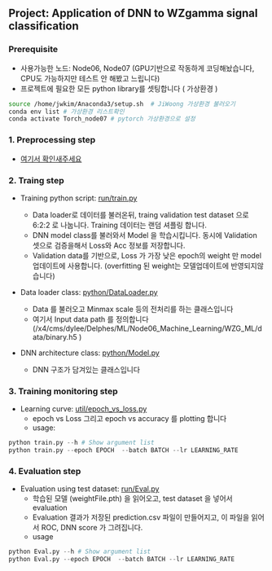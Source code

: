 ## Project: Application of DNN to WZgamma signal classification  

### Prerequisite
 - 사용가능한 노드: Node06, Node07 (GPU기반으로 작동하게 코딩해놨습니다, CPU도 가능하지만 테스트 안 해봤고 느립니다)  
 - 프로젝트에 필요한 모든 python library를 셋팅합니다 ( 가상환경 )
```bash
source /home/jwkim/Anaconda3/setup.sh  # JiWoong 가상환경 불러오기
conda env list # 가상환경 리스트확인
conda activate Torch_node07 # pytorch 가상환경으로 설정
```


### 1. Preprocessing step
 - [여기서 확인새주세요](https://github.com/groupKNUPHY/Node06_Machine_Learning/tree/master/WZG_ML/preprocess)


### 2. Traing step
 - Training python script: [run/train.py](https://github.com/groupKNUPHY/Node06_Machine_Learning/blob/master/WZG_ML/run/train.py)  
    - Data loader로 데이터를 불러온뒤, traing validation test dataset 으로 6:2:2 로 나눕니다. Training 데이터는 랜덤 셔플링 합니다.   
    - DNN model class를 불러와서 Model 을 학습시킵니다. 동시에 Validation 셋으로 검증을해서 Loss와 Acc 정보를 저장합니다.
    - Validation data를 기반으로, Loss 가 가장 낮은 epoch의 weight 만 model업데이트에 사용합니다. (overfitting 된 weight는 모델업데이트에 반영되지않습니다)  

    
 - Data loader class: [python/DataLoader.py](https://github.com/groupKNUPHY/Node06_Machine_Learning/blob/master/WZG_ML/python/DataLoader.py)
    - Data 를 불러오고 Minmax scale 등의 전처리를 하는 클래스입니다
    - 여기서 Input data path 를 정의합니다 (/x4/cms/dylee/Delphes/ML/Node06_Machine_Learning/WZG_ML/data/binary.h5 
)
    
 - DNN architecture class: [python/Model.py](https://github.com/groupKNUPHY/Node06_Machine_Learning/blob/master/WZG_ML/python/Model.py)
    - DNN 구조가 담겨있는 클래스입니다


### 3. Training monitoring step
 - Learning curve: [util/epoch_vs_loss.py](https://github.com/groupKNUPHY/Node06_Machine_Learning/blob/master/WZG_ML/util/epoch_vs_loss.py)  
    - epoch vs Loss 그리고 epoch vs accuracy 를 plotting 합니다
    - usage:
```python
python train.py --h # Show argument list
python train.py --epoch EPOCH  --batch BATCH --lr LEARNING_RATE
```

### 4. Evaluation step  
 - Evaluation using test dataset: [run/Eval.py](https://github.com/groupKNUPHY/Node06_Machine_Learning/blob/master/WZG_ML/run/Eval.py)  
    - 학습된 모델 (weightFile.pth) 을 읽어오고, test dataset 을 넣어서 evaluation 
    - Evaluation 결과가 저장된 prediction.csv 파일이 만들어지고, 이 파일을 읽어서 ROC, DNN score 가 그려집니다. 
    - usage
```python
python Eval.py --h # Show argument list
python Eval.py --epoch EPOCH  --batch BATCH --lr LEARNING_RATE
```

